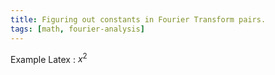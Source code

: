 ```yaml
---
title: Figuring out constants in Fourier Transform pairs.
tags: [math, fourier-analysis]
---
```


Example Latex : $x^2$